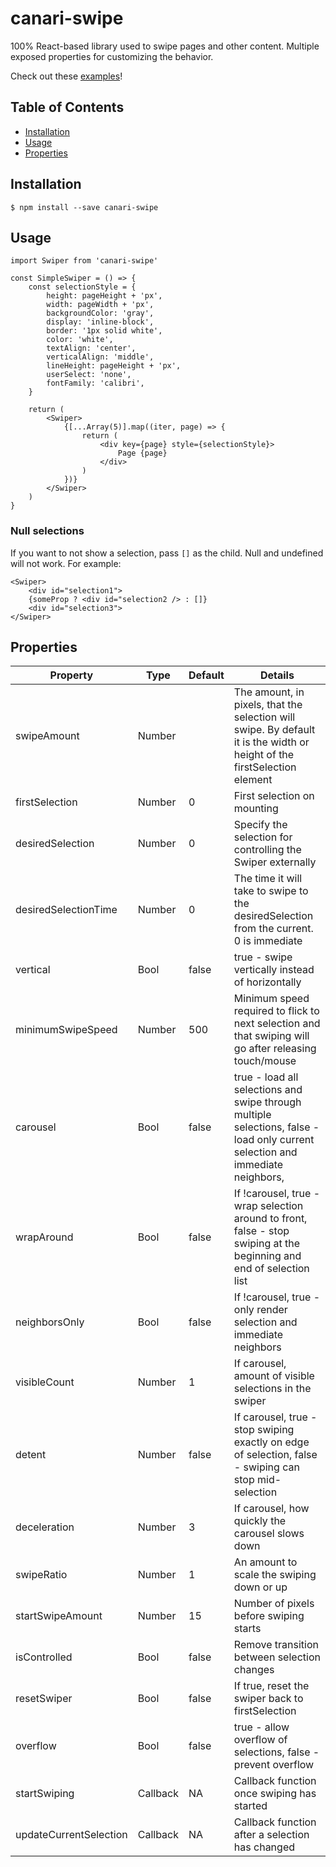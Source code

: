 # canari-swipe

100% React-based library used to swipe pages and other content. Multiple exposed properties for customizing the behavior.

Check out these [examples](https://geedollaholla.github.io/canari-swipe/)!

## Table of Contents

* [Installation](#installation)
* [Usage](#usage)
* [Properties](#properties)

## Installation

`$ npm install --save canari-swipe`

## Usage
```
import Swiper from 'canari-swipe'

const SimpleSwiper = () => {
	const selectionStyle = {
		height: pageHeight + 'px',
		width: pageWidth + 'px',
		backgroundColor: 'gray',
		display: 'inline-block',
		border: '1px solid white',
		color: 'white',
		textAlign: 'center',
		verticalAlign: 'middle',
		lineHeight: pageHeight + 'px',
		userSelect: 'none',
		fontFamily: 'calibri',
	}

	return (
		<Swiper>
			{[...Array(5)].map((iter, page) => {
				return (
					<div key={page} style={selectionStyle}>
						Page {page}
					</div>
				)
			})}
		</Swiper>
	)
}

```

### Null selections
If you want to not show a selection, pass `[]` as the child. Null and undefined will not work. For example:

```
<Swiper>
	<div id="selection1">
	{someProp ? <div id="selection2 /> : []}
	<div id="selection3">
</Swiper>
```

## Properties

| Property               | Type     | Default | Details                                                                                                                        |
| ---------------------- | -------- | ------- | ------------------------------------------------------------------------------------------------------------------------------ |
| swipeAmount            | Number   |         | The amount, in pixels, that the selection will swipe. By default it is the width or height of the firstSelection element       |
| firstSelection         | Number   | 0       | First selection on mounting                                                                                                    |
| desiredSelection       | Number   | 0       | Specify the selection for controlling the Swiper externally                                                                    |
| desiredSelectionTime   | Number   | 0       | The time it will take to swipe to the desiredSelection from the current. 0 is immediate                                        |
| vertical               | Bool     | false   | true - swipe vertically instead of horizontally                                                                                |
| minimumSwipeSpeed      | Number   | 500     | Minimum speed required to flick to next selection and that swiping will go after releasing touch/mouse                         |
| carousel               | Bool     | false   | true - load all selections and swipe through multiple selections, false - load only current selection and immediate neighbors, |
| wrapAround             | Bool     | false   | If !carousel, true - wrap selection around to front, false - stop swiping at the beginning and end of selection list           |
| neighborsOnly          | Bool     | false   | If !carousel, true - only render selection and immediate neighbors                                                             |
| visibleCount           | Number   | 1       | If carousel, amount of visible selections in the swiper                                                                        |
| detent                 | Number   | false   | If carousel, true - stop swiping exactly on edge of selection, false - swiping can stop mid-selection                          |
| deceleration           | Number   | 3       | If carousel, how quickly the carousel slows down                                                                               |
| swipeRatio             | Number   | 1       | An amount to scale the swiping down or up                                                                                      |
| startSwipeAmount       | Number   | 15      | Number of pixels before swiping starts                                                                                         |
| isControlled           | Bool     | false   | Remove transition between selection changes                                                                                    |
| resetSwiper            | Bool     | false   | If true, reset the swiper back to firstSelection                                                                               |
| overflow               | Bool     | false   | true - allow overflow of selections, false - prevent overflow                                                                  |
| startSwiping           | Callback | NA      | Callback function once swiping has started                                                                                     |
| updateCurrentSelection | Callback | NA      | Callback function after a selection has changed                                                                                |
